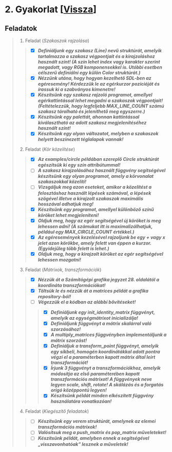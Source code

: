 # 2. Gyakorlat [[Vissza](https://github.com/OraveczJozsef/ME_BRZGJZ/tree/main/Sz%C3%A1m%C3%ADt%C3%B3g%C3%A9pi%20Grafika/Gyakorlati%20Feladatok)]
## Feladatok
> 1. Feladat (*Szakaszok rajzolása*)
> > - [x] ***Definiáljunk egy szakasz (Line) nevű struktúrát, amelyik tartalmazza a szakasz végpontjait és a kirajzoláshoz használt színt! (A szín lehet index vagy karakter szerint megadott, vagy RGB komponensekkel is. Utóbbi esetben célszerű definiálni egy külön Color struktúrát.)***
> > - [x] ***Nézzünk utána, hogy hogyan kezelhető SDL-ben az egéresemény! Kérdezzük le az egérkurzor pozícióját és írassuk ki a szabványos kimenetre!***
> > - [x] ***Készítsünk egy szakasz rajzoló programot, amellyel egérkattintással lehet megadni a szakaszok végpontjait! (Feltételezzük, hogy legfeljebb MAX_LINE_COUNT számú szakasz tárolható és jeleníthető meg egyszerre.)***
> > - [x] ***Készítsünk egy palettát, ahonnan kattintással kiválasztható az adott szakasz megjelenítéséhez használt színt!***
> > - [x] ***Készítsünk egy olyan változatot, melyben a szakaszok helyett beszínezett téglalapok vannak!***
> 2. Feladat (*Kör közelítése*)
> > - [x] ***Az examples/circle példában szereplő Circle struktúrát egészítsük ki egy szín attribútummal!***
> > - [ ] ***A szakasz kirajzolásához használt függvény segítségével készítsünk egy olyan programot, amely a körvonalat szakaszokkal közelíti!***
> > - [ ] ***Vizsgáljuk meg azon eseteket, amikor a közelítést a felosztáshoz használt lépések számával, a lépések szögével illetve a kirajzolt szakaszok maximális hosszával adhatjuk meg!***
> > - [x] ***Készítsünk egy programot, amellyel különböző színű köröket lehet megjeleníteni!***
> > - [x] ***Oldjuk meg, hogy az egér segítségével új köröket is meg lehessen adni! (A számukat itt is maximalizálhatjuk, például egy MAX_CIRCLE_COUNT értékkel.)***
> > - [x] ***Az egéresemények kezelésével rajzoljunk be egy + vagy x jelet azon körökbe, amely felett van éppen a kurzor. (Egyidejűleg több felett is lehet.)***
> > - [x] ***Oldjuk meg, hogy a kirajzolt köröket az egér segítségével lehessen mozgatni!***
> 3. Feladat (*Mátrixok, transzformációk*)
> > - [x] ***Nézzük át a Számítógépi grafika jegyzet 28. oldalától a koordináta transzformációkat!***
> > - [x] ***Töltsük le és nézzük át a matrices példát a grafika repository-ból!***
> > - [ ] ***Végezzük el a kódban az alábbi bővítéseket!***
> > > - [x] ***Definiáljunk egy init_identity_matrix függvényt, amelyik az egységmátrixot inicializálja!***
> > > - [x] ***Definiáljunk függvényt a mátrix skalárral való szorzásához!***
> > > - [x] ***A multiply_matrices függvényben implementáljunk a mátrix szorzást!***
> > > - [x] ***Definiáljuk a transform_point függvényt, amelyik egy síkbeli, homogén koordinátákkal adott pontra végzi el a paraméterben kapott mátrix által leírt transzformációt!***
> > > - [x] ***Írjunk 3 függvényt a transzformációkhoz, amelyik módosítja az első paraméterében kapott transzformációs mátrixot! A függvények neve legyen scale, shift, rotate! A skálázás és a forgatás origó középpontú legyen!***
> > > - [x] ***Készítsünk példát minden elkészített függvény használatára vonatkozóan!***
> 4. Feladat (*Kiegészítő feladatok*)
> > - [ ] ***Készítsünk egy verem struktúrát, amelynek az elemei transzformációs mátrixok!***
> > - [ ] ***Valósítsuk meg a push_matrix és pop_matrix műveleteket!***
> > - [ ] ***Készítsünk példát, amelyben ennek a segítségével „visszavonhatóak” lesznek a műveletek!***